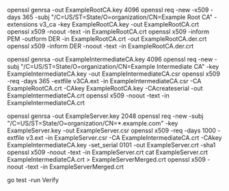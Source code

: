 openssl genrsa -out ExampleRootCA.key 4096
openssl req -new -x509 -days 365 -subj "/C=US/ST=State/O=organization/CN=Example Root CA" -extensions v3_ca -key ExampleRootCA.key -out ExampleRootCA.crt
openssl x509 -noout -text -in ExampleRootCA.crt
openssl x509 -inform PEM -outform DER -in ExampleRootCA.crt -out ExampleRootCA.der.crt
openssl x509 -inform DER -noout -text -in ExampleRootCA.der.crt

openssl genrsa -out ExampleIntermediateCA.key 4096
openssl req -new -subj "/C=US/ST=State/O=organization/CN=Example Intermediate CA" -key ExampleIntermediateCA.key -out ExampleIntermediateCA.csr
openssl x509 -req -days 365 -extfile v3CA.ext -in ExampleIntermediateCA.csr -CA ExampleRootCA.crt -CAkey ExampleRootCA.key -CAcreateserial -out ExampleIntermediateCA.crt
openssl x509 -noout -text -in ExampleIntermediateCA.crt

openssl genrsa -out ExampleServer.key 2048
openssl req -new -subj "/C=US/ST=State/O=organization/CN=*.example.com" -key ExampleServer.key -out ExampleServer.csr
openssl x509 -req -days 1000 -extfile v3.ext -in ExampleServer.csr -CA ExampleIntermediateCA.crt -CAkey ExampleIntermediateCA.key -set_serial 0101 -out ExampleServer.crt -sha1
openssl x509 -noout -text -in ExampleServer.crt
cat ExampleServer.crt ExampleIntermediateCA.crt > ExampleServerMerged.crt
openssl x509 -noout -text -in ExampleServerMerged.crt

go test -run Verify
